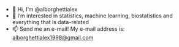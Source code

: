- 👋 Hi, I’m @alborghettialex
- 👀 I’m interested in statistics, machine learning, biostatistics and everything that is data-related 
- 📫 Send me an e-mail! My e-mail address is: alborghettialex1998@gmail.com
